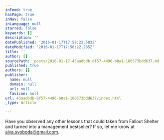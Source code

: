 ```yaml
---
inFeed: true
hasPage: true
inNav: false
inLanguage: null
starred: false
keywords: []
description: ''
datePublished: '2016-01-17T17:58:22.503Z'
dateModified: '2016-01-17T17:58:22.285Z'
title: ''
author: []
sourcePath: _posts/2016-01-17-43aadbdb-8f57-4496-b0a1-180573bdd637.md
published: true
authors: []
publisher:
  name: null
  domain: null
  url: null
  favicon: null
url: 43aadbdb-8f57-4496-b0a1-180573bdd637/index.html
_type: Article

---
```

Have you observed any other lessons that could taken from Fallout Shelter and turned into a management bestseller? If so, let me know at alva.svoboda@gmail.com.